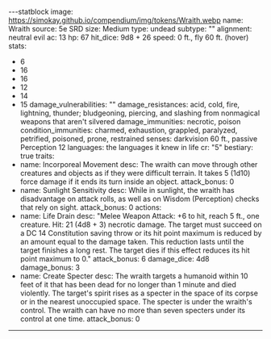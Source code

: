 
---statblock
image: https://simokay.github.io/compendium/img/tokens/Wraith.webp
name: Wraith
source: 5e SRD
size: Medium
type: undead
subtype: ""
alignment: neutral evil
ac: 13
hp: 67
hit_dice: 9d8 + 26
speed: 0 ft., fly 60 ft. (hover)
stats:
  - 6
  - 16
  - 16
  - 12
  - 14
  - 15
damage_vulnerabilities: ""
damage_resistances: acid, cold, fire, lightning, thunder; bludgeoning, piercing, and slashing from nonmagical weapons that aren't silvered
damage_immunities: necrotic, poison
condition_immunities: charmed, exhaustion, grappled, paralyzed, petrified, poisoned, prone, restrained
senses: darkvision 60 ft., passive Perception 12
languages: the languages it knew in life
cr: "5"
bestiary: true
traits:
  - name: Incorporeal Movement
    desc: The wraith can move through other creatures and objects as if they were difficult terrain. It takes 5 (1d10) force damage if it ends its turn inside an object.
    attack_bonus: 0
  - name: Sunlight Sensitivity
    desc: While in sunlight, the wraith has disadvantage on attack rolls, as well as on Wisdom (Perception) checks that rely on sight.
    attack_bonus: 0
actions:
  - name: Life Drain
    desc: "Melee Weapon Attack: +6 to hit, reach 5 ft., one creature. Hit: 21 (4d8 + 3) necrotic damage. The target must succeed on a DC 14 Constitution saving throw or its hit point maximum is reduced by an amount equal to the damage taken. This reduction lasts until the target finishes a long rest. The target dies if this effect reduces its hit point maximum to 0."
    attack_bonus: 6
    damage_dice: 4d8
    damage_bonus: 3
  - name: Create Specter
    desc: The wraith targets a humanoid within 10 feet of it that has been dead for no longer than 1 minute and died violently. The target's spirit rises as a specter in the space of its corpse or in the nearest unoccupied space. The specter is under the wraith's control. The wraith can have no more than seven specters under its control at one time.
    attack_bonus: 0

---
